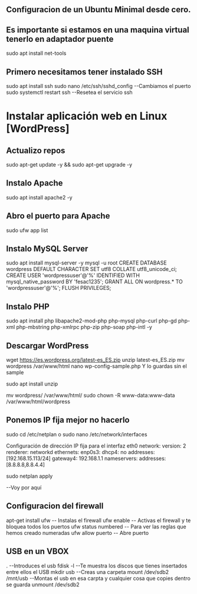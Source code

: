 ## Configuracion de un Ubuntu Minimal desde cero.

## Es importante si estamos en una maquina virtual tenerlo en adaptador puente
sudo apt install net-tools

## Primero necesitamos tener instalado SSH
sudo apt install ssh
sudo nano /etc/ssh/sshd_config      --Cambiamos el puerto
sudo systemctl restart ssh          --Resetea el servicio ssh



# Instalar aplicación web en Linux [WordPress]

## Actualizo repos
sudo apt-get update -y && sudo apt-get upgrade -y

## Instalo Apache
sudo apt install apache2 -y

## Abro el puerto para Apache
sudo ufw app list

## Instalo MySQL Server
sudo apt install mysql-server -y
mysql -u root
	CREATE DATABASE wordpress DEFAULT CHARACTER SET utf8 COLLATE utf8_unicode_ci;
	CREATE USER 'wordpressuser'@'%' IDENTIFIED WITH mysql_native_password BY 'fesac1235';
	GRANT ALL ON wordpress.* TO 'wordpressuser'@'%';
	FLUSH PRIVILEGES;

## Instalo PHP
sudo apt install php libapache2-mod-php php-mysql php-curl php-gd php-xml php-mbstring php-xmlrpc php-zip php-soap php-intl -y

## Descargar WordPress
wget https://es.wordpress.org/latest-es_ES.zip
unzip latest-es_ES.zip 
mv wordpress /var/www/html
nano wp-config-sample.php		Y lo guardas sin el sample

sudo apt install unzip

mv wordpress/ /var/www/html/
sudo chown -R www-data:www-data /var/www/html/wordpress









## Ponemos IP fija  mejor no hacerlo
sudo cd /etc/netplan o sudo nano /etc/network/interfaces

Configuración de dirección IP fija para el interfaz eth0
network:
  version: 2
  renderer: networkd
  ethernets:
    enp0s3:
     dhcp4: no
     addresses: [192.168.15.113/24]
     gateway4: 192.168.1.1
     nameservers:
       addresses: [8.8.8.8,8.8.4.4]

sudo netplan apply

--Voy por aquí

## Configuracion del firewall
apt-get install ufw     -- Instalas el firewall
ufw enable              -- Activas el firewall y te bloquea todos los puertos
ufw status numbered     -- Para ver las reglas que hemos creado numeradas
ufw allow puerto        -- Abre puerto


## USB en un VBOX
.                         --Introduces el usb 
fdisk -l                  --Te muestra los discos que tienes insertados entre ellos el USB 
mkdir usb                 --Creas una carpeta
mount /dev/sdb2 /mnt/usb  --Montas el usb en esa carpta y cualquier cosa que copies dentro se guarda
unmount /dev/sdb2




